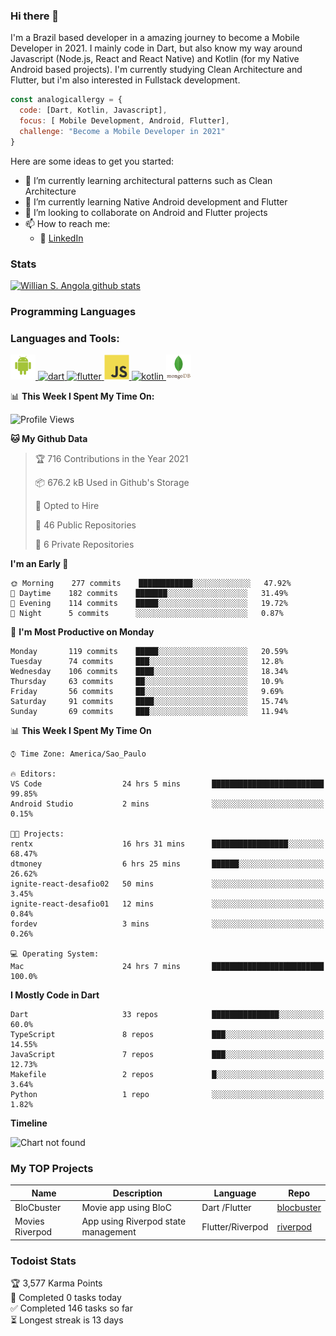 ### Hi there 👋

I'm a Brazil based developer in a amazing journey to become a Mobile Developer in 2021. I mainly code in Dart, but also know my way around Javascript (Node.js, React and React Native) and Kotlin (for my Native Android based projects). I'm currently studying Clean Architecture and Flutter, but i'm also interested in Fullstack development.

```javascript
const analogicallergy = {
  code: [Dart, Kotlin, Javascript],
  focus: [ Mobile Development, Android, Flutter],
  challenge: "Become a Mobile Developer in 2021"
}
```

Here are some ideas to get you started:

- 🔭  I’m currently learning architectural patterns such as Clean Architecture
- 🌱  I’m currently learning Native Android development and Flutter
- 👯  I’m looking to collaborate on Android and Flutter projects
- 📫  How to reach me:
  -  :office: [LinkedIn](https://www.linkedin.com/in/wsabsi/)

### Stats

[![Willian S. Angola github stats](https://github-readme-stats.vercel.app/api?username=w0ken0ne&count_private=true&show_icons=true&theme=radical&hide_rank=false)](https://github.com/anuraghazra/github-readme-stats)

### Programming Languages

<h3 align="left">Languages and Tools:</h3>
<p align="left"> <a href="https://developer.android.com" target="_blank"> <img src="https://raw.githubusercontent.com/devicons/devicon/master/icons/android/android-original-wordmark.svg" alt="android" width="40" height="40"/> </a> <a href="https://dart.dev" target="_blank"> <img src="https://www.vectorlogo.zone/logos/dartlang/dartlang-icon.svg" alt="dart" width="40" height="40"/> </a> <a href="https://flutter.dev" target="_blank"> <img src="https://www.vectorlogo.zone/logos/flutterio/flutterio-icon.svg" alt="flutter" width="40" height="40"/> </a> <a href="https://developer.mozilla.org/en-US/docs/Web/JavaScript" target="_blank"> <img src="https://raw.githubusercontent.com/devicons/devicon/master/icons/javascript/javascript-original.svg" alt="javascript" width="40" height="40"/> </a> <a href="https://kotlinlang.org" target="_blank"> <img src="https://www.vectorlogo.zone/logos/kotlinlang/kotlinlang-icon.svg" alt="kotlin" width="40" height="40"/> </a> <a href="https://www.mongodb.com/" target="_blank"> <img src="https://raw.githubusercontent.com/devicons/devicon/master/icons/mongodb/mongodb-original-wordmark.svg" alt="mongodb" width="40" height="40"/> </a> </p>


📊 **This Week I Spent My Time On:**

<!--START_SECTION:waka-->
![Profile Views](http://img.shields.io/badge/Profile%20Views-0-blue)

**🐱 My Github Data** 

> 🏆 716 Contributions in the Year 2021
 > 
> 📦 676.2 kB Used in Github's Storage 
 > 
> 💼 Opted to Hire
 > 
> 📜 46 Public Repositories 
 > 
> 🔑 6 Private Repositories  
 > 
**I'm an Early 🐤** 

```text
🌞 Morning    277 commits    ████████████░░░░░░░░░░░░░   47.92% 
🌆 Daytime    182 commits    ███████░░░░░░░░░░░░░░░░░░   31.49% 
🌃 Evening    114 commits    █████░░░░░░░░░░░░░░░░░░░░   19.72% 
🌙 Night      5 commits      ░░░░░░░░░░░░░░░░░░░░░░░░░   0.87%

```
📅 **I'm Most Productive on Monday** 

```text
Monday       119 commits    █████░░░░░░░░░░░░░░░░░░░░   20.59% 
Tuesday      74 commits     ███░░░░░░░░░░░░░░░░░░░░░░   12.8% 
Wednesday    106 commits    ████░░░░░░░░░░░░░░░░░░░░░   18.34% 
Thursday     63 commits     ██░░░░░░░░░░░░░░░░░░░░░░░   10.9% 
Friday       56 commits     ██░░░░░░░░░░░░░░░░░░░░░░░   9.69% 
Saturday     91 commits     ████░░░░░░░░░░░░░░░░░░░░░   15.74% 
Sunday       69 commits     ███░░░░░░░░░░░░░░░░░░░░░░   11.94%

```


📊 **This Week I Spent My Time On** 

```text
⌚︎ Time Zone: America/Sao_Paulo

🔥 Editors: 
VS Code                  24 hrs 5 mins       █████████████████████████   99.85% 
Android Studio           2 mins              ░░░░░░░░░░░░░░░░░░░░░░░░░   0.15%

🐱‍💻 Projects: 
rentx                    16 hrs 31 mins      █████████████████░░░░░░░░   68.47% 
dtmoney                  6 hrs 25 mins       ██████░░░░░░░░░░░░░░░░░░░   26.62% 
ignite-react-desafio02   50 mins             ░░░░░░░░░░░░░░░░░░░░░░░░░   3.45% 
ignite-react-desafio01   12 mins             ░░░░░░░░░░░░░░░░░░░░░░░░░   0.84% 
fordev                   3 mins              ░░░░░░░░░░░░░░░░░░░░░░░░░   0.26%

💻 Operating System: 
Mac                      24 hrs 7 mins       █████████████████████████   100.0%

```

**I Mostly Code in Dart** 

```text
Dart                     33 repos            ███████████████░░░░░░░░░░   60.0% 
TypeScript               8 repos             ███░░░░░░░░░░░░░░░░░░░░░░   14.55% 
JavaScript               7 repos             ███░░░░░░░░░░░░░░░░░░░░░░   12.73% 
Makefile                 2 repos             █░░░░░░░░░░░░░░░░░░░░░░░░   3.64% 
Python                   1 repo              ░░░░░░░░░░░░░░░░░░░░░░░░░   1.82%

```


**Timeline**

![Chart not found](https://raw.githubusercontent.com/w0ken0ne/w0ken0ne/main/charts/bar_graph.png) 


<!--END_SECTION:waka-->

### My TOP Projects

| Name            | Description                         | Language         | Repo                                                           |
| --------------- | ----------------------------------- | ---------------- | -------------------------------------------------------------- |
| BloCbuster      | Movie app using BloC                | Dart /Flutter    | [blocbuster](https://github.com/w0ken0ne/blocbuster)    |
| Movies Riverpod | App using Riverpod state management | Flutter/Riverpod | [riverpod](https://github.com/w0ken0ne/movies_riverpod) |

### Todoist Stats

<!-- TODO-IST:START -->
🏆  3,577 Karma Points           
🌸  Completed 0 tasks today           
✅  Completed 146 tasks so far           
⏳  Longest streak is 13 days
<!-- TODO-IST:END -->
